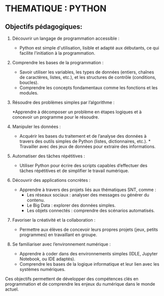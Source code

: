 # THEMATIQUE : PYTHON

## Objectifs pédagogiques:

1. Découvrir un langage de programmation accessible :

    * Python est simple d'utilisation, lisible et adapté aux débutants, ce qui facilite l'initiation à la programmation.

2. Comprendre les bases de la programmation :

    * Savoir utiliser les variables, les types de données (entiers, chaînes de caractères, listes, etc.), et les structures de contrôle (conditions, boucles).
    * Comprendre les concepts fondamentaux comme les fonctions et les modules.

3. Résoudre des problèmes simples par l’algorithme :    
    
    *Apprendre à décomposer un problème en étapes logiques et à concevoir un programme pour le résoudre.

4. Manipuler les données :

    * Acquérir les bases du traitement et de l’analyse des données à travers des outils simples de Python (listes, dictionnaires, etc.). * Travailler avec des jeux de données pour extraire des informations.

5. Automatiser des tâches répétitives :

    * Utiliser Python pour écrire des scripts capables d’effectuer des tâches répétitives et de simplifier le travail numérique.

6. Découvrir des applications concrètes :

    * Apprendre à travers des projets liés aux thématiques SNT, comme :
        * Les réseaux sociaux : analyser des messages ou générer du contenu.
        * Le Big Data : explorer des données simples.
        * Les objets connectés : comprendre des scénarios automatisés.

7. Favoriser la créativité et la collaboration :

    * Permettre aux élèves de concevoir leurs propres projets (jeux, petits programmes) en travaillant en groupe.

8. Se familiariser avec l’environnement numérique :

    * Apprendre à coder dans des environnements simples (IDLE, Jupyter Notebook, ou IDE adaptés).
    * Comprendre les bases de la logique informatique et leur lien avec les systèmes numériques.

Ces objectifs permettent de développer des compétences clés en programmation et de comprendre les enjeux du numérique dans le monde actuel.